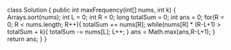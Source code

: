 class Solution {
public int maxFrequency(int[] nums, int k) {
Arrays.sort(nums);
int L = 0;
int R = 0;
long totalSum = 0;
int ans = 0;
for(R = 0; R < nums.length; R++){
totalSum += nums[R];
while(nums[R] * (R-L+1) > totalSum + k){
totalSum -= nums[L];
L++;
}
ans = Math.max(ans,R-L+1);
}
return ans;
}
}